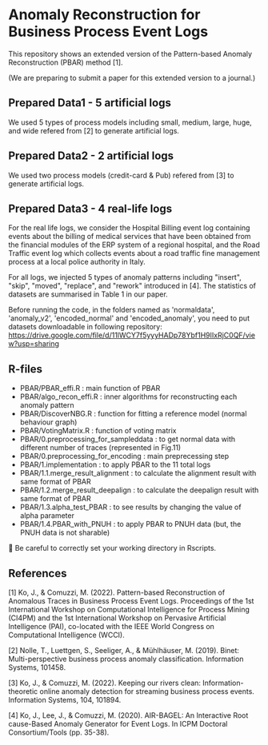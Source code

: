 # Anomaly Reconstruction for Business Process Event Logs

This repository shows an extended version of the Pattern-based Anomaly Reconstruction (PBAR) method [1].

(We are preparing to submit a paper for this extended version to a journal.)

## Prepared Data1 - 5 artificial logs
We used 5 types of process models including small, medium, large, huge, and wide refered from [2] to generate artificial logs.

## Prepared Data2 - 2 artificial logs
We used two process models (credit-card & Pub) refered from [3] to generate artificial logs.

## Prepared Data3 - 4 real-life logs
For the real life logs, we consider the Hospital Billing event log containing events about the billing of medical services that have been obtained from the financial modules of the ERP system of a regional hospital, and the Road Traffic event log which collects events about a road traffic fine management process at a local police authority in Italy.

For all logs, we injected 5 types of anomaly patterns including "insert", "skip", "moved", "replace", and "rework" introduced in [4]. The statistics of datasets are summarised in Table 1 in our paper.

Before running the code, in the folders named as 'normaldata', 'anomaly_v2', 'encoded_normal' and 'encoded_anomaly', you need to put datasets downloadable in following repository:
https://drive.google.com/file/d/11lWCY7f5yyyHADp78Ybf1H9IIxRjC0QF/view?usp=sharing

## R-files
- PBAR/PBAR_effi.R : main function of PBAR
- PBAR/algo_recon_effi.R : inner algorithms for reconstructing each anomaly pattern
- PBAR/DiscoverNBG.R : function for fitting a reference model (normal behaviour graph)
- PBAR/VotingMatrix.R : function of voting matrix
- PBAR/0.preprocessing_for_sampleddata : to get normal data with different number of traces (represented in Fig.11)
- PBAR/0.preprocessing_for_encoding : main preprecessing step
- PBAR/1.implementation : to apply PBAR to the 11 total logs
- PBAR/1.1.merge_result_alignment : to calculate the alignment result with same format of PBAR
- PBAR/1.2.merge_result_deepalign : to calculate the deepalign result with same format of PBAR
- PBAR/1.3.alpha_test_PBAR : to see results by changing the value of alpha parameter
- PBAR/1.4.PBAR_with_PNUH : to apply PBAR to PNUH data (but, the PNUH data is not sharable)
  
&#x1F53A; Be careful to correctly set your working directory in Rscripts.


## References

[1] Ko, J., & Comuzzi, M. (2022). Pattern-based Reconstruction of Anomalous Traces in Business Process Event Logs. Proceedings of the 1st International Workshop on Computational Intelligence for Process Mining (CI4PM) and the 1st International Workshop on Pervasive Artificial Intelligence (PAI), co-located with the IEEE World Congress on Computational Intelligence (WCCI).

[2] Nolle, T., Luettgen, S., Seeliger, A., & Mühlhäuser, M. (2019). Binet: Multi-perspective business process anomaly classification. Information Systems, 101458.

[3] Ko, J., & Comuzzi, M. (2022). Keeping our rivers clean: Information-theoretic online anomaly detection for streaming business process events. Information Systems, 104, 101894.

[4] Ko, J., Lee, J., & Comuzzi, M. (2020). AIR-BAGEL: An Interactive Root cause-Based Anomaly Generator for Event Logs. In ICPM Doctoral Consortium/Tools (pp. 35-38).


 

